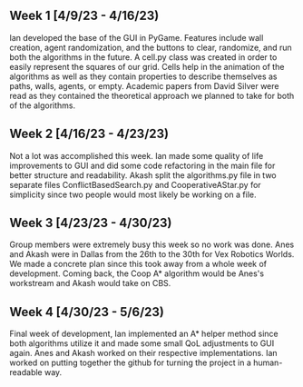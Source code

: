 ## Week 1 [4/9/23 - 4/16/23)

Ian developed the base of the GUI in PyGame. Features include wall creation, agent randomization, and the buttons to clear, randomize, and run both the algorithms in the future. A cell.py class was created in order to easily represent the squares of our grid. Cells help in the animation of the algorithms as well as they contain properties to describe themselves as paths, walls, agents, or empty. Academic papers from David Silver were read as they contained the theoretical approach we planned to take for both of the algorithms.

## Week 2 [4/16/23 - 4/23/23)

Not a lot was accomplished this week. Ian made some quality of life improvements to GUI and did some code refactoring in the main file for better structure and readability. Akash split the algorithms.py file in two separate files ConflictBasedSearch.py and CooperativeAStar.py for simplicity since two people would most likely be working on a file.

## Week 3 [4/23/23 - 4/30/23)

Group members were extremely busy this week so no work was done. Anes and Akash were in Dallas from the 26th to the 30th for Vex Robotics Worlds. We made a concrete plan since this took away from a whole week of development. Coming back, the Coop A* algorithm would be Anes's workstream and Akash would take on CBS.

## Week 4 [4/30/23 - 5/6/23)

Final week of development, Ian implemented an A* helper method since both algorithms utilize it and made some small QoL adjustments to GUI again. Anes and Akash worked on their respective implementations. Ian worked on putting together the github for turning the project in a human-readable way.
